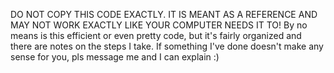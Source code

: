 DO NOT COPY THIS CODE EXACTLY. IT IS MEANT AS A REFERENCE AND MAY NOT WORK EXACTLY LIKE YOUR COMPUTER NEEDS IT TO! 
By no means is this efficient or even pretty code, but it's fairly organized and there are notes on the steps I take.
If something I've done doesn't make any sense for you, pls message me and I can explain :)
